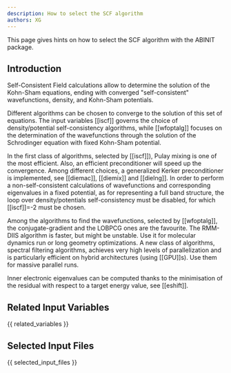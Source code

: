 ```yaml
---
description: How to select the SCF algorithm
authors: XG
---
```

<!--- This is the source file for this topics. Can be edited. -->

This page gives hints on how to select the SCF algorithm with the ABINIT package.

## Introduction

Self-Consistent Field calculations allow to determine the solution of the
Kohn-Sham equations, ending with converged "self-consistent" wavefunctions,
density, and Kohn-Sham potentials.

Different algorithms can be chosen to
converge to the solution of this set of equations.
The input variables [[iscf]] governs
the choice of density/potential
self-consistency algorithms, while [[wfoptalg]] focuses on the determination
of the wavefunctions through the solution of the Schrodinger equation with fixed
Kohn-Sham potential.

In the first class of algorithms, selected by [[iscf]]), Pulay
mixing is one of the most efficient. Also, an efficient preconditioner will
speed up the convergence. Among different choices, a generalized Kerker
preconditioner is implemented, see [[diemac]], [[diemix]] and [[dielng]].
In order to perform a non-self-consistent calculations of wavefunctions and
corresponding eigenvalues in a fixed potential, as for representing a full
band structure, the loop over density/potentials self-consistency must be
disabled, for which [[iscf]]=-2 must be chosen.

Among the algorithms to find the wavefunctions, selected by [[wfoptalg]], the
conjugate-gradient and the LOBPCG ones are the favourite.
The RMM-DIIS algorithm is faster, but might be unstable. Use it for molecular dynamics run
or long geometry optimizations.
A new class of algorithms, spectral filtering algorithms, achieves very high levels of parallelization and is particularly efficient on hybrid architectures (using [[GPU]]s). Use them for massive parallel runs.

Inner electronic eigenvalues can be computed thanks to the minimisation of the
residual with respect to a target energy value, see [[eshift]].


## Related Input Variables

{{ related_variables }}

## Selected Input Files

{{ selected_input_files }}

